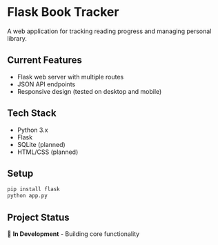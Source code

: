 # Flask Book Tracker

A web application for tracking reading progress and managing personal library.

## Current Features
- Flask web server with multiple routes
- JSON API endpoints
- Responsive design (tested on desktop and mobile)

## Tech Stack
- Python 3.x
- Flask
- SQLite (planned)
- HTML/CSS (planned)

## Setup
```bash
pip install flask
python app.py
```

## Project Status
🚧 **In Development** - Building core functionality